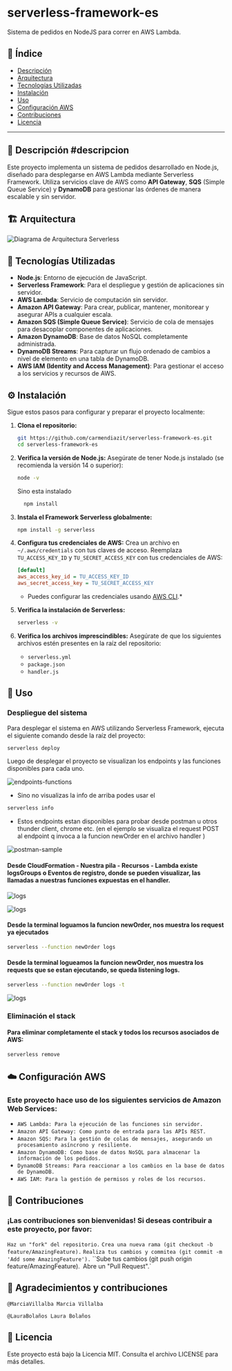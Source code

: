 # serverless-framework-es


Sistema de pedidos en NodeJS para correr en AWS Lambda.

## 📄 Índice

- [Descripción](#descripción)
- [Arquitectura](#arquitectura) 
- [Tecnologías Utilizadas](#tecnologías-utilizadas)
- [Instalación](#instalación)
- [Uso](#uso)
- [Configuración AWS](#configuración-aws)
- [Contribuciones](#contribuciones)
- [Licencia](#licencia)

---

## 📝 Descripción #descripcion

Este proyecto implementa un sistema de pedidos desarrollado en Node.js, diseñado para desplegarse en AWS Lambda mediante Serverless Framework. Utiliza servicios clave de AWS como **API Gateway**, **SQS** (Simple Queue Service) y **DynamoDB** para gestionar las órdenes de manera escalable y sin servidor.

## 🏗️ Arquitectura


![Diagrama de Arquitectura Serverless](assets/architecture-diagram.png)



## 🚀 Tecnologías Utilizadas

* **Node.js**: Entorno de ejecución de JavaScript.
* **Serverless Framework**: Para el despliegue y gestión de aplicaciones sin servidor.
* **AWS Lambda**: Servicio de computación sin servidor.
* **Amazon API Gateway**: Para crear, publicar, mantener, monitorear y asegurar APIs a cualquier escala.
* **Amazon SQS (Simple Queue Service)**: Servicio de cola de mensajes para desacoplar componentes de aplicaciones.
* **Amazon DynamoDB**: Base de datos NoSQL completamente administrada.
* **DynamoDB Streams**: Para capturar un flujo ordenado de cambios a nivel de elemento en una tabla de DynamoDB.
* **AWS IAM (Identity and Access Management)**: Para gestionar el acceso a los servicios y recursos de AWS.

## ⚙️ Instalación

Sigue estos pasos para configurar y preparar el proyecto localmente:

1.  **Clona el repositorio:**

    ```bash
    git https://github.com/carmendiazit/serverless-framework-es.git
    cd serverless-framework-es
    ```

2.  **Verifica la versión de Node.js:**
    Asegúrate de tener Node.js instalado (se recomienda la versión 14 o superior):

    ```bash
    node -v
    ```
    Sino esta instalado 
    ```bash 
      npm install 

3.  **Instala el Framework Serverless globalmente:**

    ```bash
    npm install -g serverless
    ```

4.  **Configura tus credenciales de AWS:**
    Crea un archivo en `~/.aws/credentials` con tus claves de acceso. Reemplaza `TU_ACCESS_KEY_ID` y `TU_SECRET_ACCESS_KEY` con tus credenciales de AWS:

    ```ini
    [default]
    aws_access_key_id = TU_ACCESS_KEY_ID
    aws_secret_access_key = TU_SECRET_ACCESS_KEY
    ```

    * Puedes configurar las credenciales usando [AWS CLI](https://aws.amazon.com/cli/).*

5.  **Verifica la instalación de Serverless:**

    ```bash
    serverless -v
    ```

6.  **Verifica los archivos imprescindibles:**
    Asegúrate de que los siguientes archivos estén presentes en la raíz del repositorio:
    * `serverless.yml`
    * `package.json`
    * `handler.js`

## 🚀 Uso

### Despliegue del sistema

Para desplegar el sistema en AWS utilizando Serverless Framework, ejecuta el siguiente comando desde la raíz del proyecto:

```bash
serverless deploy
```
Luego de desplegar el proyecto se visualizan los endpoints y las funciones disponibles para cada uno.

![endpoints-functions](assets/endpoints-functions.png)


- Sino no visualizas la info de arriba podes usar el 
```bash
serverless info
```
- Estos endpoints estan disponibles para probar desde postman u otros thunder client, chrome etc.
(en el ejemplo se visualiza el request POST al endpoint q invoca a la funcion newOrder en el archivo handler )

![postman-sample](assets/postman-sample.png)


#### Desde CloudFormation - Nuestra pila - Recursos - Lambda  existe logsGroups o Eventos de registro, donde se pueden visualizar, las llamadas a nuestras funciones expuestas en el handler.

![logs](assets/monitoreo.png)


![logs](assets/eventos-registro.png)


#### Desde la terminal loguamos la funcion  newOrder, nos muestra los request ya ejecutados
```bash
serverless --function newOrder logs 

```



#### Desde la terminal logueamos la funcion  newOrder, nos muestra los requests que se estan ejecutando, se queda listening logs.
```bash
serverless --function newOrder logs -t
```
![logs](assets/logs_t.png)

### Eliminación el stack 
#### Para eliminar completamente el stack y todos los recursos asociados de AWS:
```bash
serverless remove
```
## ☁️ Configuración AWS
### Este proyecto hace uso de los siguientes servicios de Amazon Web Services:

* `AWS Lambda: Para la ejecución de las funciones sin servidor.`
* `Amazon API Gateway: Como punto de entrada para las APIs REST.`
* `Amazon SQS: Para la gestión de colas de mensajes, asegurando un procesamiento asíncrono y resiliente.`
* `Amazon DynamoDB: Como base de datos NoSQL para almacenar la información de los pedidos.`
* `DynamoDB Streams: Para reaccionar a los cambios en la base de datos de DynamoDB.`
* `AWS IAM: Para la gestión de permisos y roles de los recursos.`

## 🤝 Contribuciones
### ¡Las contribuciones son bienvenidas! Si deseas contribuir a este proyecto, por favor:

`Haz un "fork" del repositorio.`
`Crea una nueva rama (git checkout -b feature/AmazingFeature).`
`Realiza tus cambios y commitea (git commit -m 'Add some AmazingFeature').`
``Sube tus cambios (git push origin feature/AmazingFeature).`
`Abre un "Pull Request".`

## 🤝 Agradecimientos y contribuciones 

`@MarciaVillalba Marcia Villalba`

`@LauraBolaños Laura Bolaños`

## 📄 Licencia
Este proyecto está bajo la Licencia MIT. Consulta el archivo LICENSE para más detalles.


